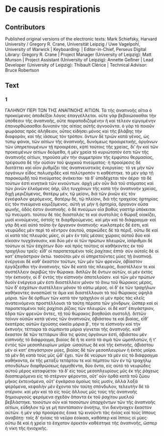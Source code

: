 # De causis respirationis  

## Contributors  
Published original versions of the electronic texts: Mark Schiefsky, Harvard University / Gregory R. Crane, Universität Leipzig / Uwe Vagelpohl, University of Warwick | Keyboarding:  | Editor-in-Chief, Perseus Digital Library: Gregory R. Crane | Project Manager (University of Leipzig): Matt Munson | Project Assistant (University of Leipzig): Annette Geßner | Lead Developer (University of Leipzig): Thibault Clérice | Technical Advisor: Bruce Robertson  

## Text  
### 1  
ΓΑΛΗΝΟΥ ΠΕΡΙ ΤΩΝ ΤΗΣ ΑΝΑΠΝΟΗΣ ΑΙΤΙΩΝ. Τὰ τῆς ἀναπνοῆς αἴτια ὁ προκείμενος ἀποδεῖξαι λόγος ἐπαγγέλλεται. οὔτε γὰρ βεβαιώσασθαι τὴν ὑπόθεσιν τῆς ἀναπνοῆς, οὔτε παραποδιζομένην ἢ καὶ τέλεον εἰργομένην ἐπανορθώσασθαι δυνατὸν τὰς αἰτίας αὐτῆς ἀγνοοῦντα. ὁ γὰρ τὸ ποιοῦν φωράσας πρὸς ἀλήθειαν, οὗτος εἰδήσει μόνος καὶ τῆς βλάβης τὴν διαφορὰν, καὶ τῆς ἰάσεως τὸν τρόπον. ὄντων δὲ τριῶν κατὰ γένος, ὡς τύπῳ φάναι, τῶν αἰτίων τῆς ἀναπνοῆς, δυνάμεως προαιρετικῆς, ὀργάνων τῶν ὑπηρετουμένων τῇ προαιρέσει, κᾀπὶ τούτοις τῆς χρείας, δι’ ἣν καὶ τῶν προκειμένων αἰτίων δεόμεθα, ἡ μὲν χρεία τὸ κυριώτατόν ἐστι τῶν τῆς ἀναπνοῆς αἰτίων, τηροῦσα μὲν τὴν συμμετρίαν τῆς ἐμφύτου θερμασίας, τρέφουσα δὲ τὴν οὐσίαν τοῦ ψυχικοῦ πνεύματος· ἡ προαίρεσις δὲ διατάττει καὶ οἷον ῥυθμίζει τὰς ἀναπνευστικὰς ἐνεργείας· τό γε μὴν τῶν ὀργάνων εἶδος πολυσχιδὲς καὶ πολύτροπόν τι καθέστηκε. τὰ μὲν γὰρ τῇ παρακομιδῇ τοῦ πνεύματος ἀνάκειται· τὰ δ’ ὑποδέχεται τὸν ἀέρα· τὰ δὲ τούτων ἐστὶ κινητικὰ τῶν κινούντων. ἀρχὴ μὲν οὖν διὰ τοῦ στόματος καὶ τῶν ῥινῶν ἑλκόμενος ἀὴρ, ὕλη τυγχάνων τῆς κατὰ τὴν ἀναπνοὴν χρείας, διχῇ μεριζόμενος, θατέρῳ μὲν, τῷ μείονι, διὰ τῶν ῥινῶν εἰς τὸν ἐγκέφαλον φερόμενος, θατέρῳ δὲ, τῷ πλείονι, διὰ τῆς τραχείας ἀρτηρίας εἰς τὸν πνεύμονα κομιζόμενος. αὐτή γε μὴν ἡ ἀρτηρία, ὄργανον οὖσα φωνῆς, ὁδός ἐστιν ἀναπνοῆς. ὁ δὲ πνεύμων οἷα βαθὺς γαστὴρ ὑπόκειται τῷ πνεύματι. τούτου δὲ τὰς διαστολάς τε καὶ συστολὰς ὁ θώραξ οἰακίζει, μυσὶ κινούμενος, ὀστοῖς τε διαρθρούμενος. καὶ μὴν καὶ τὸ διάφραγμα· καὶ γὰρ δὴ καὶ αὐτὸ τοῦτο ἦν ὄργανον ἀναπνοῆς· κυκλοτερὲς δέ ἐστι, καὶ νευρῶδες μὲν περὶ τὸ κέντρον ἑαυτοῦ, σαρκῶδες δὲ τὰ πέριξ. οὕτω δὲ καὶ οἱ κατὰ τὰς πλευρὰς μύες, οἱ μὲν ἐν ταῖς μέσαις χώραις αὐτοῦ δύο καὶ εἴκοσιν τυγχάνουσιν, καὶ δύο μὲν οἱ τῶν πρώτων πλευρῶν, ἰσάριθμοι δὲ τούτων οἱ τῶν ἐσχάτων δύο· καὶ πρὸς τούτοις οἱ καθήκοντες ἐκ τοῦ τραχήλου τρεῖς· εἶθ’ οἱ παρατεταμένοι τοῖς ῥαχίταις ἑπτά· σὺν αὐτοῖς δὲ οἱ κατ’ ἐπιγάστριον ὀκτώ. τοσοῦτοι μὲν οἱ ὑπηρετοῦντες μύες τῇ ἀναπνοῇ. ἐνέργειαι δὲ καθ’ ἕκαστον τούτων, τῶν μὲν τῶν φρενῶν, ἀβίαστον ἐργάζεσθαι τὴν ἀναπνοὴν, τῶν δὲ κατὰ τὰς πλευρὰς, διαστέλλειν τε καὶ συστέλλειν ἀκριβῶς τὸν θώρακα. διπλῶν δὲ ὄντων αὐτῶν, οἱ μὲν ἐκτὸς τὴν ἐκπνοὴν, οἱ δ’ ἐντὸς τὴν εἰσπνοὴν ἀποτελοῦσιν. καὶ τῶν μὲν πρώτων δυοῖν ἐνέργεια μέν ἐστι διαστέλλειν μόνον τὸ ἄνω τοῦ θώρακος μέρος, τῶν δ’ ἐσχάτων συστέλλειν μόνον τὸ κάτω μέρος. οἱ δ’ ἐκ τῶν τραχήλων καθήκοντες ἀνασπῶσί τε ἅμα καὶ διαστέλλουσι τὰ τοῦ θώρακος ὑψηλὰ μόρια. τῶν δὲ ὀρθίων τῶν κατὰ τὸν τράχηλον οἱ μὲν πρὸς τὰς κλεῖς ἀνατεινόμενοι προστέλλουσι τὰ ταύτῃ πέρατα τῶν χόνδρων, ὥσπερ καὶ οἱ παρατεταμένοι ταῖς ῥαχίτισι ῥίζαις τῶν πλευρῶν. οἱ δὲ κατ’ ἐπιγάστριον, ἕδρα τῶν φρενῶν ὄντες, τῇ τοῦ θώρακος βοηθοῦσι συστολῇ. διττῶν τοίνυν οὐσῶν κατὰ γένος τῶν ἀναπνοῶν, ἀβιάστου τε καὶ βιαίας, εἶθ’ ἑκατέρας αὐτῶν ἐχούσης οἰκεῖα μόρια β΄, τήν τε εἰσπνοὴν καὶ τὴν ἐκπνοὴν, τέτταρα τὰ σύμπαντα μόρια γίγνεται τῆς ἀναπνοῆς. καθ’ ἕκαστον δὲ τῶν τεττάρων ἰδία τις φύσις ὀργάνων ἐστὶ, ἀβιάστου μὲν εἰσπνοῆς τὸ διάφραγμα, βιαίας δὲ ἥ τε κατὰ τὰ σιμὰ τῶν ὠμοπλατῶν, ἥ τ’ ἐντὸς τῶν μεσοπλευρίων μοῖρα· ὡσαύτως δὲ καὶ τῆς ἐκπνοῆς, ἀβιάστου μὲν οἱ κατ’ ἐπιγάστριον μύες, βιαίας δὲ τῶν μεσοπλευρίων ἡ ἐκτὸς μοῖρα. τὰ μὲν δὴ κατὰ τοὺς μῦς ᾧδ’ ἔχει. τῶν δὲ νεύρων τὰ μὲν εἰς τὸ διάφραγμα καθήκοντα, ἐκ τῆς μεταξὺ τετάρτου τε καὶ πέμπτου τῶν ἐν τῷ τραχήλῳ σπονδύλων διαρθρώσεως ὁρμηθέντα, δύο ὄντα, εἰς αὐτὸ τὸ νευρῶδες αὐτοῦ μέρος καταφύεται· τὰ δ’ εἰς τοὺς μεσοπλευρίους μῦς ἐκ τῆς ῥάχεως διασπειρόμενα εἰς τὸ στέρνον φέρονται, οὔτ’ οὖν ὀρθὰ κατὰ τοῦ ζώου μῆκος ἐκτεινόμενα, οὔτ’ ἐγκάρσια ὁμοίως τοῖς μυσὶν, ἀλλὰ λοξὰ φερόμενα, κεφαλὴν μὲν ἔχοντα τὸν ταύτῃ σπόνδυλον, τελευτὴν δὲ τὸ στέρνον. καὶ μὴν καὶ τὰ εἰς τοὺς ἄλλους μῦς τοὺς τῆς ἀναπνοῆς δημιουργοὺς φερόμενα σχεδὸν ἅπαντα ἐκ τοῦ ῥαχίτου μυελοῦ βεβλάστηκε. τοιούτων οὖν καὶ τοσούτων ὑπαρχόντων τῶν τῆς ἀναπνοῆς αἰτίων, εὔδηλον τῷ γε μὴ παντάπασιν ἀνοήτῳ, τίνι διενήνοχεν ἕκαστον αὐτῶν. ἡ μὲν γὰρ προαίρεσις ἔοικε τῷ κινοῦντι τὰς ἡνίας καὶ τοὺς ἵππους ἀναβάτῃ· ταῖς δ’ ἡνίαις τὰ νεῦρα ἐοίκασι, καθάπερ καὶ ἵπποις οἱ μύες· οὕτω δὲ καὶ ἡ χρεία τὸ ἔσχατον ὀρεκτὸν καθέστηκε τῆς ἀναπνοῆς, ὥσπερ ἡ νίκη τῆς ἡνιοχικῆς.  
